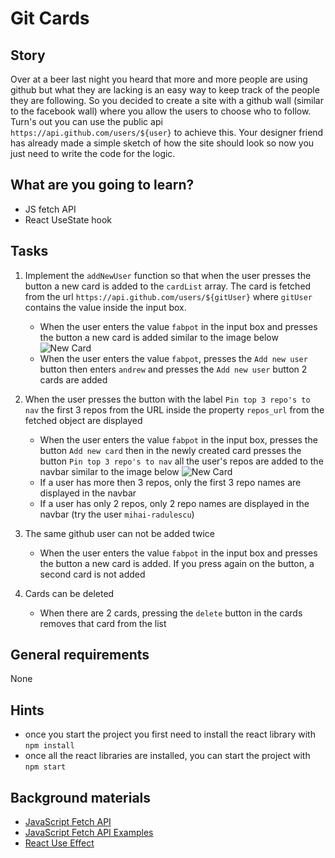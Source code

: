 # Git Cards

## Story

Over at a beer last night you heard that more and more people are using github but what they are lacking is an easy way to keep track of the people they are following.
So you decided to create a site with a github wall (similar to the facebook wall) where you allow the users to choose who to follow.
Turn's out you can use the public api `https://api.github.com/users/${user}` to achieve this. Your designer friend has already made a simple sketch of how the site should look so now you just need to write the code for the logic.

## What are you going to learn?

- JS fetch API
- React UseState hook

## Tasks

1. Implement the `addNewUser` function so that when the user presses the button a new card is added to the `cardList` array. The card is fetched from the url `https://api.github.com/users/${gitUser}` where `gitUser` contains the value inside the input box.
    - When the user enters the value `fabpot` in the input box and presses the button a new card is added similar to the image below ![New Card](media/frontend/git-cards-1.JPG)
    - When the user enters the value `fabpot`, presses the `Add new user` button then enters `andrew` and presses the `Add new user` button 2 cards are added

2. When the user presses the button with the label `Pin top 3 repo's to nav` the first 3 repos from the URL inside the property `repos_url` from the fetched object are displayed
    - When the user enters the value `fabpot` in the input box, presses the button `Add new card` then in the newly created card presses the button `Pin top 3 repo's to nav` all the user's repos are added to the navbar similar to the image below ![New Card](media/frontend/git-cards-2.JPG)
    - If a user has more then 3 repos, only the first 3 repo names are displayed in the navbar
    - If a user has only 2 repos, only 2 repo names are displayed in the navbar (try the user `mihai-radulescu`)

3. The same github user can not be added twice
    - When the user enters the value `fabpot` in the input box and presses the button a new card is added. If you press again on the button, a second card is not added

4. Cards can be deleted
    - When there are 2 cards, pressing the `delete` button in the cards removes that card from the list

## General requirements

None

## Hints

- once you start the project you first need to install the react library with `npm install`
- once all the react libraries are installed, you can start the project  with `npm start`

## Background materials

- <i class="far fa-exclamation"></i> [JavaScript Fetch API](https://developer.mozilla.org/en-US/docs/Web/API/Fetch_API/Using_Fetch)
- <i class="far fa-exclamation"></i> [JavaScript Fetch API Examples](https://www.digitalocean.com/community/tutorials/how-to-use-the-javascript-fetch-api-to-get-data)
- <i class="far fa-exclamation"></i> [React Use Effect](https://reactjs.org/docs/hooks-effect.html)
